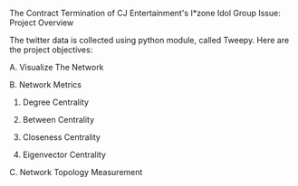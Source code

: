 The Contract Termination of CJ Entertainment's I*zone Idol Group Issue: Project Overview

The twitter data is collected using python module, called Tweepy. Here are the project objectives:

A. Visualize The Network

B. Network Metrics

1. Degree Centrality

2. Between Centrality

3. Closeness Centrality

4. Eigenvector Centrality

C. Network Topology Measurement

